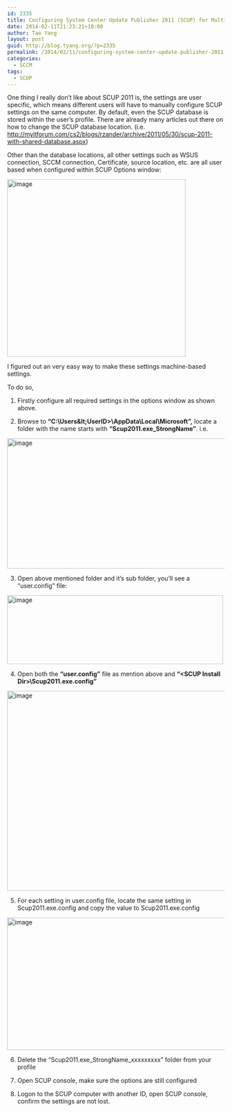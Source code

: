 ```yaml
---
id: 2335
title: Configuring System Center Update Publisher 2011 (SCUP) for Multiple Users
date: 2014-02-11T21:23:21+10:00
author: Tao Yang
layout: post
guid: http://blog.tyang.org/?p=2335
permalink: /2014/02/11/configuring-system-center-update-publisher-2011-scup-multiple-users/
categories:
  - SCCM
tags:
  - SCUP
---
```

One thing I really don’t like about SCUP 2011 is, the settings are user specific, which means different users will have to manually configure SCUP settings on the same computer. By default, even the SCUP database is stored within the user’s profile. There are already many articles out there on how to change the SCUP database location. (i.e. <a title="http://myitforum.com/cs2/blogs/rzander/archive/2011/05/30/scup-2011-with-shared-database.aspx" href="http://myitforum.com/cs2/blogs/rzander/archive/2011/05/30/scup-2011-with-shared-database.aspx">http://myitforum.com/cs2/blogs/rzander/archive/2011/05/30/scup-2011-with-shared-database.aspx</a>)

Other than the database locations, all other settings such as WSUS connection, SCCM connection, Certificate, source location, etc. are all user based when configured within SCUP Options window:

<a href="http://blog.tyang.org/wp-content/uploads/2014/02/image.png"><img style="display: inline; border: 0px;" title="image" alt="image" src="http://blog.tyang.org/wp-content/uploads/2014/02/image_thumb.png" width="413" height="410" border="0" /></a>

I figured out an very easy way to make these settings machine-based settings.

To do so,

01. Firstly configure all required settings in the options window as shown above.

02. Browse to <strong>“C:\Users\&lt;UserID&gt;\AppData\Local\Microsoft”,</strong> locate a folder with the name starts with <strong>“Scup2011.exe_StrongName”</strong>. i.e.

<a href="http://blog.tyang.org/wp-content/uploads/2014/02/image1.png"><img style="display: inline; border: 0px;" title="image" alt="image" src="http://blog.tyang.org/wp-content/uploads/2014/02/image_thumb1.png" width="552" height="301" border="0" /></a>

03. Open above mentioned folder and it’s sub folder, you’ll see a “user.config” file:

<a href="http://blog.tyang.org/wp-content/uploads/2014/02/image2.png"><img style="display: inline; border: 0px;" title="image" alt="image" src="http://blog.tyang.org/wp-content/uploads/2014/02/image_thumb2.png" width="500" height="159" border="0" /></a>

04. Open both the <strong>“user.config”</strong> file as mention above and <strong>“&lt;SCUP Install Dir&gt;\Scup2011.exe.config”</strong>

<a href="http://blog.tyang.org/wp-content/uploads/2014/02/image3.png"><img style="display: inline; border: 0px;" title="image" alt="image" src="http://blog.tyang.org/wp-content/uploads/2014/02/image_thumb3.png" width="580" height="462" border="0" /></a>

05. For each setting in user.config file, locate the same setting in Scup2011.exe.config and copy the value to Scup2011.exe.config

<a href="http://blog.tyang.org/wp-content/uploads/2014/02/image4.png"><img style="display: inline; border: 0px;" title="image" alt="image" src="http://blog.tyang.org/wp-content/uploads/2014/02/image_thumb4.png" width="580" height="306" border="0" /></a>

06. Delete the “Scup2011.exe_StrongName_xxxxxxxxx” folder from your profile

07. Open SCUP console, make sure the options are still configured

08. Logon to the SCUP computer with another ID, open SCUP console, confirm the settings are not lost.